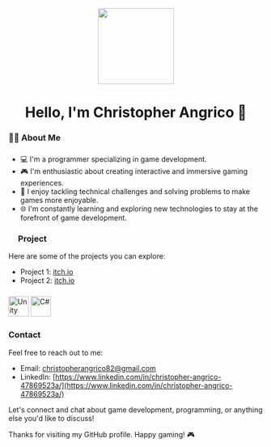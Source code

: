 <div align="center">
  <img height="150" src="https://ksr-ugc.imgix.net/assets/011/160/984/4dbf0a3778972aacfda82bbd3c7f0023_original.gif?ixlib=rb-4.1.0&w=680&fit=max&v=1462939540&gif-q=50&q=92&s=ce408b76d967ea65408f3b9ffb584278"  />
</div>

###

<h1 align="center">Hello, I'm Christopher Angrico 👋</h1>


###

<h3 align="left">👩‍💻  About Me</h3>

###

- 💻 I'm a programmer specializing in game development.
- 🎮 I'm enthusiastic about creating interactive and immersive gaming experiences.
- 🔧 I enjoy tackling technical challenges and solving problems to make games more enjoyable.
- 🌐 I'm constantly learning and exploring new technologies to stay at the forefront of game development.</p>

###

<h3 align="left"><img height="15" src="https://cdn-icons-png.flaticon.com/512/1087/1087815.png" /> Project </h3>
Here are some of the projects you can explore:

- Project 1: [itch.io](https://cloudyxxx.itch.io/purgatory)
- Project 2: [itch.io](https://bbbiji.itch.io/slime-apocalypse)

###

<div align="left">
<img src="https://i.redd.it/tu3gt6ysfxq71.png" height="40" alt="Unity"  />
<img src="https://upload.wikimedia.org/wikipedia/commons/4/4f/Csharp_Logo.png" height="40" alt="C#"  />
</div>

###
<h3 align="left">Contact</h3>
Feel free to reach out to me:

- Email: [christopherangrico82@gmail.com](mailto:christopherangrico82@gmail.com)
- LinkedIn: [https://www.linkedin.com/in/christopher-angrico-47869523a/](https://www.linkedin.com/in/christopher-angrico-47869523a/)
  
Let's connect and chat about game development, programming, or anything else you'd like to discuss!

Thanks for visiting my GitHub profile. Happy gaming! 🎮
